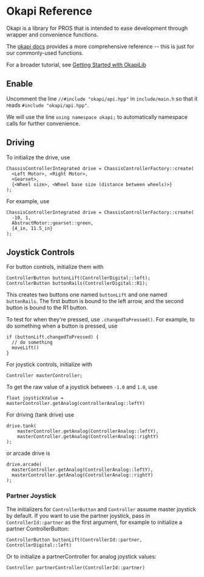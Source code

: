 # Okapi Reference

Okapi is a library for PROS that is intended to ease development through wrapper and convenience functions.

The [okapi docs](https://pros.cs.purdue.edu/v5/okapi/index.html) provides a more comprehensive reference -- this is just for our commonly-used functions.

For a broader tutorial, see [Getting Started with OkapiLib](https://pros.cs.purdue.edu/v5/okapi/tutorials/walkthrough/getting-started.html)

## Enable

Uncomment the line `//#include "okapi/api.hpp"` in `include/main.h` so that it reads `#include "okapi/api.hpp"`.

We will use the line `using namespace okapi;` to automatically namespace calls for further convenience.

## Driving

To initialize the drive, use

    ChassisControllerIntegrated drive = ChassisControllerFactory::create(
      <Left Motor>, <Right Motor>,
      <Gearset>,
      {<Wheel size>, <Wheel base size (distance between wheels)>}
    );

For example, use

    ChassisControllerIntegrated drive = ChassisControllerFactory::create(
      -10, 1,
      AbstractMotor::gearset::green,
      {4_in, 11.5_in}
    );

## Joystick Controls

For button controls, initialize them with

    ControllerButton buttonLift(ControllerDigital::left);
    ControllerButton buttonRails(ControllerDigital::R1);

This creates two buttons one named `buttonLift` and one named `buttonRails`. The first button is bound to the left arrow, and the second button is bound to the R1 button.

To test for when they're pressed, use `.changedToPressed()`. For example, to do something when a button is pressed, use

    if (buttonLift.changedToPressed) {
      // do something
      moveLift()
    }

For joystick controls, initialize with

    Controller masterController;

To get the raw value of a joystick between `-1.0` and `1.0`, use

    float joystickValue = masterController.getAnalog(controllerAnalog::leftY)

For driving (tank drive) use

    drive.tank(
  		masterController.getAnalog(ControllerAnalog::leftY),
  		masterController.getAnalog(ControllerAnalog::rightY)
  	);

or arcade drive is

    drive.arcade(
      masterController.getAnalog(ControllerAnalog::leftY),
      masterController.getAnalog(ControllerAnalog::rightY)
    );

### Partner Joystick

The initializers for `ControllerButton` and `Controller` assume master joystick by default. If you want to use the partner joystick, pass in `ControllerId::partner` as the first argument, for example to initialize a partner ControllerButton:

    ControllerButton buttonLift(ControllerId::partner, ControllerDigital::left)

Or to initialize a partnerController for analog joystick values:

    Controller partnerController(ControllerId::partner)
